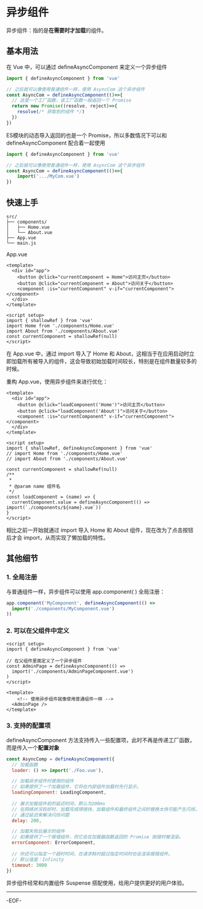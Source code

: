 # 异步组件

异步组件：指的是**在需要时才加载**的组件。

## **基本用法**

在 Vue 中，可以通过 defineAsyncComponent 来定义一个异步组件

```js
import { defineAsyncComponent } from 'vue'

// 之后就可以像使用普通组件一样，使用 AsyncCom 这个异步组件
const AsyncCom = defineAsyncComponent(()=>{
  // 这是一个工厂函数，该工厂函数一般返回一个 Promise
  return new Promise((resolve, reject)=>{
    resolve(/* 获取到的组件 */)
  })
})
```

ES模块的动态导入返回的也是一个 Promise，所以多数情况下可以和 defineAsyncComponent 配合着一起使用

```js
import { defineAsyncComponent } from 'vue'

// 之后就可以像使用普通组件一样，使用 AsyncCom 这个异步组件
const AsyncCom = defineAsyncComponent(()=>{
 	import('.../MyCom.vue')
})
```



## **快速上手**

```
src/
├── components/
│   ├── Home.vue
│   └── About.vue
├── App.vue
└── main.js
```

App.vue

```vue
<template>
  <div id="app">
    <button @click="currentComponent = Home">访问主页</button>
    <button @click="currentComponent = About">访问关于</button>
    <component :is="currentComponent" v-if="currentComponent"></component>
  </div>
</template>

<script setup>
import { shallowRef } from 'vue'
import Home from './components/Home.vue'
import About from './components/About.vue'
const currentComponent = shallowRef(null)
</script>
```

在 App.vue 中，通过 import 导入了 Home 和 About，这相当于在应用启动时立即加载所有被导入的组件，这会导致初始加载时间较长，特别是在组件数量较多的时候。

重构 App.vue，使用异步组件来进行优化：

```vue
<template>
  <div id="app">
    <button @click="loadComponent('Home')">访问主页</button>
    <button @click="loadComponent('About')">访问关于</button>
    <component :is="currentComponent" v-if="currentComponent"></component>
  </div>
</template>

<script setup>
import { shallowRef, defineAsyncComponent } from 'vue'
// import Home from './components/Home.vue'
// import About from './components/About.vue'

const currentComponent = shallowRef(null)
/**
 *
 * @param name 组件名
 */
const loadComponent = (name) => {
  currentComponent.value = defineAsyncComponent(() => import(`./components/${name}.vue`))
}
</script>
```

相比之前一开始就通过 import 导入 Home 和 About 组件，现在改为了点击按钮后才会 import，从而实现了懒加载的特性。



## **其他细节**

### **1. 全局注册**

与普通组件一样，异步组件可以使用 app.component( ) 全局注册：

```js
app.component('MyComponent', defineAsyncComponent(() =>
  import('./components/MyComponent.vue')
))
```

### **2. 可以在父组件中定义**

```vue
<script setup>
import { defineAsyncComponent } from 'vue'

// 在父组件里面定义了一个异步组件
const AdminPage = defineAsyncComponent(() =>
  import('./components/AdminPageComponent.vue')
)
</script>

<template>
	<!-- 使用异步组件就像使用普通组件一样 -->
  <AdminPage />
</template>
```

### **3. 支持的配置项**

defineAsyncComponent 方法支持传入一些配置项，此时不再是传递工厂函数，而是传入一个**配置对象**

```js
const AsyncComp = defineAsyncComponent({
  // 加载函数
  loader: () => import('./Foo.vue'),

  // 加载异步组件时使用的组件
  // 如果提供了一个加载组件，它将在内部组件加载时先行显示。
  loadingComponent: LoadingComponent,
  
  // 展示加载组件前的延迟时间，默认为200ms
  // 在网络状况较好时，加载完成得很快，加载组件和最终组件之间的替换太快可能产生闪烁，反而影响用户感受。
  // 通过延迟来解决闪烁问题
  delay: 200,

  // 加载失败后展示的组件
  // 如果提供了一个报错组件，则它会在加载器函数返回的 Promise 抛错时被渲染。
  errorComponent: ErrorComponent,
  
  // 你还可以指定一个超时时间，在请求耗时超过指定时间时也会渲染报错组件。
  // 默认值是：Infinity
  timeout: 3000
})
```

异步组件经常和内置组件 Suspense 搭配使用，给用户提供更好的用户体验。

---

-EOF-
